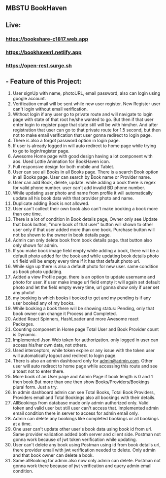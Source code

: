 ## MBSTU BookHaven

## Live:

### https://bookshare-c1817.web.app

### https://bookhaven1.netlify.app

### https://open-rest.surge.sh

## - Feature of this Project:

1. User signUp with name, photoURL, email password, also can login using google account.
2. Verification email will be sent while new user register. New Register user can't login without email verification.
3. Without login if any user go to private route and will navigate to login page with state of that root he/she wanted to go. But then if that user enter login to register page that state still will be with him/her. And after registration that user can go to that private route for 1.5 second, but then not to make email verification that user gonna redirect to login page.
4. There is also a forgot password option in login page.
5. If user is already logged in will auto redirect to home page while trying to go to login/register page.
6. Awesome Home page with good design having a lot component with aos. Used Lottie Animation for BookHaven icon.
7. Full responsive design for both mobile and Tablet.
8. User can see all Books in all Books page. There is a search Book option in all Books page. User can search by Book name or Provider name.
9. User can add Book, delete, update. while adding a book there is regex for valid phone number. user can't add invalid BD phone number.
10. While updating user photo and name from profile it will automatically update all his book data with that provider photo and name.
11. Duplicate adding Book is not allowed.
12. User can't collect their own book also can't make booking a book more than one time.
13. There is a lot of condition in Book details page, Owner only see Update that book button, "more book of that user" button will shown to other user only if that user added more than one book. Purchase button will not be shown to the owner in book details page.
14. Admin can only delete book from book details page. that button also only shown for admin.
15. If you make book image field empty while adding a book, there will be a default photo added for the book and while updating book details photo url field will be empty every time if it has that default photo url.
16. While sign up there is also a default photo for new user. same condition as book photo updating.
17. Added a view Profile page. there is an option to update username and photo for user. if user make image url field empty it will again set default photo and let the field empty every time, url gonna show only if user set any photo!
18. my booking is which books i booked to get and my pending is if any user booked any of my books.
19. While booking a book there will be showing status: Pending, only that book owner can change it Process and Completed.
20. Added React Spinners, HashLoader and more Awesome react Packages.
21. Counting component in Home page Total User and Book Provider count is Dynamic.
22. Implemented Json Web token for authorization. only logged in user can access his/her own data, not others.
23. Used interceptors, while token expire or any issue with the token user will automatically logout and redirect to login page.
24. There is also an admin dashboard only for admin@admin.com. Other user will auto redirect to home page while accessing this route and see a toast not to enter there.
25. More book of an User page and Admin Page if book length is 0 and 1 then book But more than one then show Books/Providers/Bookings plural form. Just a try.
26. In admin dashboard admin can see Total Books, Total Book Providers, Providers email and Total Bookings also all bookings with their details.
27. AllBookings from database made only admin authorized only. Valid token and valid user but still user can't access that. Implemented admin email condition there in server to access for admin email only.
28. Admin can delete any bookings like completed bookings or all bookings at a time.
29. One user can't update other user's book data using book id from url. Same provider validation added both server and client side. Postman not gonna work because of jwt token verification while updating.
30. User can't delete any book using Postman using id from book details url, there provider email with jwt verification needed to delete. Only admin and that book owner can delete a book.
31. Same allBooking for admin also now only admin can delete. Postman not gonna work there because of jwt verification and query admin email condition.
